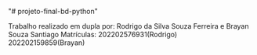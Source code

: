 "# projeto-final-bd-python" 

Trabalho realizado em dupla por: Rodrigo da Silva Souza Ferreira e Brayan Souza Santiago
Matrículas: 202202576931(Rodrigo) 202202159859(Brayan)
